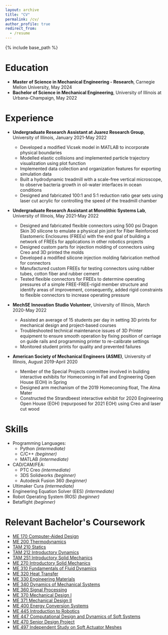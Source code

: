 ```yaml
---
layout: archive
title: "CV"
permalink: /cv/
author_profile: true
redirect_from:
  - /resume
---
```


{% include base_path %}

Education
======
* **Master of Science in Mechanical Engineering - Research**, Carnegie Mellon University, May 2024
* **Bachelor of Science in Mechanical Engineering**, University of Illinois at Urbana-Champaign, May 2022


Experience
======
* **Undergraduate Research Assistant at Juarez Research Group**, University of Illinois, January 2021-May 2022
  * Developed a modified Vicsek model in MATLAB to incorporate physical boundaries
  * Modelled elastic collisions and implemented particle trajectory visualization using plot function
  * Implemented data collection and organization features for exporting simulation data
  * Built a hydrodynamic treadmill with a scale-free vertical microscope, to observe bacteria growth in oil-water interfaces in ocean conditions
  * Designed and fabricated 100:1 and 5:1 reduction ratio gear sets using laser cut acrylic for controlling the speed of the treadmill chamber

* **Undergraduate Research Assistant at Monolithic Systems Lab**, University of Illinois, May 2021-May 2022
  * Designed and fabricated flexible connectors using 500 psi Dragon Skin 30 silicone to emulate a physical pin joint for Fiber Reinforced Elastomeric Enclosures (FREEs) with the end goal of building a network of FREEs for applications in other robotics projects
  * Designed custom parts for injection molding of connectors using Creo and 3D printed the molds
  * Developed a modified silicone injection molding fabrication method for connectors
  * Manufactured custom FREEs for testing connectors using rubber tubes, cotton fiber and rubber cement
  * Tested flexible connectors for FREEs to determine operating pressures of a simple FREE-FREE-rigid member structure and identify areas of improvement, consequently, added rigid constraints to flexible connectors to increase operating pressure

* **MechSE Innovation Studio Volunteer**, University of Illinois, March 2020-May 2022
  * Assisted an average of 15 students per day in setting 3D prints for mechanical design and project-based courses
  * Troubleshooted technical maintenance issues of 3D Printer equipment to ensure smooth operation by fixing position of carriage on guide rails and programming printer to re-calibrate settings 
  * Monitored student prints for quality and prevented failures

* **American Society of Mechanical Engineers (ASME)**, University of Illinois, August 2019-April 2020
  * Member of the Special Projects committee involved in building interactive exhibits for Homecoming in Fall and Engineering Open House (EOH) in Spring
  * Designed arm mechanism of the 2019 Homecoming float, The Alma Mater
  * Constructed the Strandbeest interactive exhibit for 2020 Engineering Open House (EOH) (repurposed for 2021 EOH) using Creo and laser cut wood

<!---
* **Illinois Formula Electric**, University of Illinois, August 2019-December 2019
  * Part of the Aerodynamics and Composites subsystem
  * Used ANSYS to work on aerodynamics of front and rear wings of 2020 car and improve aerodynamic performance accordingly
  * Assisted in fabrication and assembly of front and rear spoilers
--->


Skills
======
* Programming Languages:
  * Python <i>(intermediate)</i>
  * C/C++ <i>(beginner)</i>
  * MATLAB <i>(intermediate)</i>
* CAD/CAM/FEA:
  * PTC Creo <i>(intermediate)</i>
  * 3DS Solidworks <i>(beginner)</i>
  * Autodesk Fusion 360 <i>(beginner)</i>
* Ultimaker Cura <i>(intermediate)</i>
* Engineering Equation Solver (EES) <i>(intermediate)</i>
* Robot Operating System (ROS) <i>(beginner)</i>
* Betaflight <i>(beginner)</i>

Relevant Bachelor's Coursework
======
* <a href="https://mechse.illinois.edu/graduate/graduate-course-offerings/ME170" target="_blank">ME 170	Computer-Aided Design</a>
* <a href="https://mechse.illinois.edu/graduate/graduate-course-offerings/ME200" target="_blank">ME 200	Thermodynamics</a>
* <a href="https://mechse.illinois.edu/graduate/graduate-course-offerings/TAM210" target="_blank">TAM 210	Statics</a>
* <a href="https://mechse.illinois.edu/graduate/graduate-course-offerings/TAM212" target="_blank">TAM 212	Introductory Dynamics</a>
* <a href="https://mechse.illinois.edu/graduate/graduate-course-offerings/TAM251" target="_blank">TAM 251	Introductory Solid Mechanics</a>
* <a href="https://mechse.illinois.edu/graduate/graduate-course-offerings/ME270" target="_blank">ME 270	Introductory Solid Mechanics</a>
* <a href="https://mechse.illinois.edu/graduate/graduate-course-offerings/ME310" target="_blank">ME 310	Fundamentals of Fluid Dynamics</a>
* <a href="https://mechse.illinois.edu/graduate/graduate-course-offerings/ME320" target="_blank">ME 320	Heat Transfer</a>
* <a href="https://mechse.illinois.edu/graduate/graduate-course-offerings/ME330" target="_blank">ME 330	Engineering Materials</a>
* <a href="https://mechse.illinois.edu/graduate/graduate-course-offerings/ME340" target="_blank">ME 340	Dynamics of Mechanical Systems</a>
* <a href="https://mechse.illinois.edu/graduate/graduate-course-offerings/ME360" target="_blank">ME 360	Signal Processing</a>
* <a href="https://mechse.illinois.edu/graduate/graduate-course-offerings/ME370" target="_blank">ME 370	Mechanical Design I</a>
* <a href="https://mechse.illinois.edu/graduate/graduate-course-offerings/ME371" target="_blank">ME 371	Mechanical Design II</a>
* <a href="https://mechse.illinois.edu/graduate/graduate-course-offerings/ME400" target="_blank">ME 400	Energy Conversion Systems</a>
* <a href="https://mechse.illinois.edu/graduate/graduate-course-offerings/ME445" target="_blank">ME 445	Introduction to Robotics</a>
* <a href="https://mechse.illinois.edu/graduate/graduate-course-offerings/ME447" target="_blank">ME 447	Computational Design and Dynamics of Soft Systems</a>
* <a href="https://mechse.illinois.edu/graduate/graduate-course-offerings/ME470" target="_blank">ME 470	Senior Design Project</a>
* <a href="https://mechse.illinois.edu/graduate/graduate-course-offerings/ME497" target="_blank">ME 497	Independent Study on Soft Actuator Meshes</a>

<!--
-**In Progress**
-->

